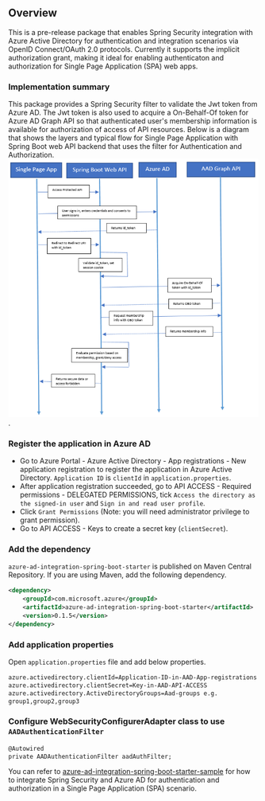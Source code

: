 ## Overview
This is a pre-release package that enables Spring Security integration with Azure Active Directory for authentication and integration scenarios via OpenID Connect/OAuth 2.0 protocols. Currently it supports the implicit authorization grant, making it ideal for enabling authenticaton and authorization for Single Page Application (SPA) web apps.

### Implementation summary
This package provides a Spring Security filter to validate the Jwt token from Azure AD. The Jwt token is also used to acquire a On-Behalf-Of token for Azure AD Graph API so that authenticated user's membership information is available for authorization of access of API resources. Below is a diagram that shows the layers and typical flow for Single Page Application with Spring Boot web API backend that uses the filter for Authentication and Authorization.
![Single Page Application + Spring Boot Web API + Azure AD](resource/spa-oauth2.png).
### Register the application in Azure AD
* Go to Azure Portal - Azure Active Directory - App registrations - New application registration to register the application in Azure Active Directory.  `Application ID` is `clientId` in `application.properties`.
* After application registration succeeded, go to API ACCESS - Required permissions - DELEGATED PERMISSIONS, tick `Access the directory as the signed-in user` and `Sign in and read user profile`.
* Click `Grant Permissions` (Note: you will need administrator privilege to grant permission).
* Go to API ACCESS - Keys to create a secret key (`clientSecret`).

### Add the dependency

`azure-ad-integration-spring-boot-starter` is published on Maven Central Repository.
If you are using Maven, add the following dependency.

```xml
<dependency>
    <groupId>com.microsoft.azure</groupId>
    <artifactId>azure-ad-integration-spring-boot-starter</artifactId>
    <version>0.1.5</version>
</dependency>
```

### Add application properties

Open `application.properties` file and add below properties.

```
azure.activedirectory.clientId=Application-ID-in-AAD-App-registrations
azure.activedirectory.clientSecret=Key-in-AAD-API-ACCESS
azure.activedirectory.ActiveDirectoryGroups=Aad-groups e.g. group1,group2,group3
```

### Configure WebSecurityConfigurerAdapter class to use `AADAuthenticationFilter`

```
@Autowired
private AADAuthenticationFilter aadAuthFilter;
```

You can refer to [azure-ad-integration-spring-boot-starter-sample](../azure-ad-integration-spring-boot-starter-sample/README.md) for how to integrate Spring Security and Azure AD for authentication and authorization in a Single Page Application (SPA) scenario.
